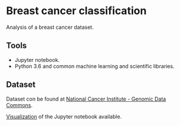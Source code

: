 # Breast cancer classification

Analysis of a breast cancer dataset.

## Tools
- Jupyter notebook.
- Python 3.6 and common machine learning and scientific libraries.

## Dataset
Dataset con be found at [National Cancer Institute - Genomic Data Commons](https://portal.gdc.cancer.gov/).


[Visualization](https://nbviewer.jupyter.org/github/DarioFontanel/Breast-cancer-classification/blob/master/main.ipynb) of the Jupyter notebook available.
